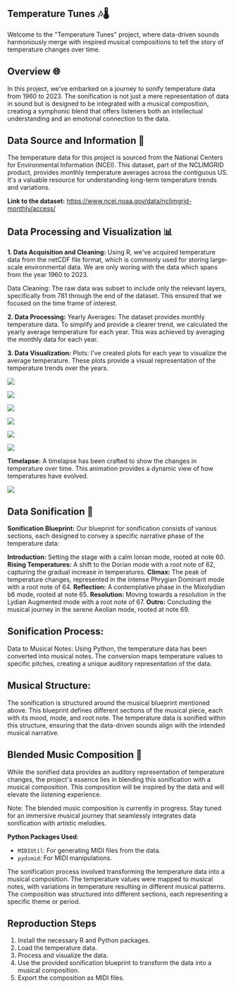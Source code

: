 ## Temperature Tunes 🎶🌡️
Welcome to the "Temperature Tunes" project, where data-driven sounds harmoniously merge with inspired musical compositions to tell the story of temperature changes over time.

## Overview 🌐
In this project, we've embarked on a journey to sonify temperature data from 1960 to 2023. The sonification is not just a mere representation of data in sound but is designed to be integrated with a musical composition, creating a symphonic blend that offers listeners both an intellectual understanding and an emotional connection to the data.

## Data Source and Information 📜
The temperature data for this project is sourced from the National Centers for Environmental Information (NCEI). This dataset, part of the NCLIMGRID product, provides monthly temperature averages across the contiguous US. It's a valuable resource for understanding long-term temperature trends and variations. 

**Link to the dataset:** https://www.ncei.noaa.gov/data/nclimgrid-monthly/access/ 

## Data Processing and Visualization 📊
**1. Data Acquisition and Cleaning:**
Using R, we've acquired temperature data from the netCDF file format, which is commonly used for storing large-scale environmental data. We are only woring with the data which spans from the year 1960 to 2023.

Data Cleaning: The raw data was subset to include only the relevant layers, specifically from 781 through the end of the dataset. This ensured that we focused on the time frame of interest.

**2. Data Processing:**
Yearly Averages: The dataset provides monthly temperature data. To simplify and provide a clearer trend, we calculated the yearly average temperature for each year. This was achieved by averaging the monthly data for each year.

**3. Data Visualization:**
Plots: I've created plots for each year to visualize the average temperature. These plots provide a visual representation of the temperature trends over the years.

![](https://github.com/SamMajumder/Data_Viz_Ecology_Sonification_Projects/blob/main/Temperature_Tunes/plot_1960.png)  

![](https://github.com/SamMajumder/Data_Viz_Ecology_Sonification_Projects/blob/main/Temperature_Tunes/plot_1980.png) 

![](https://github.com/SamMajumder/Data_Viz_Ecology_Sonification_Projects/blob/main/Temperature_Tunes/plot_2000.png) 

![](https://github.com/SamMajumder/Data_Viz_Ecology_Sonification_Projects/blob/main/Temperature_Tunes/plot_2023.png) 

![](https://github.com/SamMajumder/Data_Viz_Ecology_Sonification_Projects/blob/main/Temperature_Tunes/Temperature_change.gif)

![](https://github.com/SamMajumder/Data_Viz_Ecology_Sonification_Projects/blob/main/Temperature_change.gif)

**Timelapse:** 
A timelapse has been crafted to show the changes in temperature over time. This animation provides a dynamic view of how temperatures have evolved.

![](https://github.com/SamMajumder/Data_Viz_Ecology_Sonification_Projects/blob/main/Temperature_Tunes/Timelapse_temperature.gif)

## Data Sonification 🎵

**Sonification Blueprint:**
Our blueprint for sonification consists of various sections, each designed to convey a specific narrative phase of the temperature data:

**Introduction:** Setting the stage with a calm Ionian mode, rooted at note 60.
**Rising Temperatures:** A shift to the Dorian mode with a root note of 62, capturing the gradual increase in temperatures.
**Climax:** The peak of temperature changes, represented in the intense Phrygian Dominant mode with a root note of 64.
**Reflection:** A contemplative phase in the Mixolydian b6 mode, rooted at note 65.
**Resolution:** Moving towards a resolution in the Lydian Augmented mode with a root note of 67.
**Outro:** Concluding the musical journey in the serene Aeolian mode, rooted at note 69.

## Sonification Process:
Data to Musical Notes: Using Python, the temperature data has been converted into musical notes. The conversion maps temperature values to specific pitches, creating a unique auditory representation of the data.

## Musical Structure: 
The sonification is structured around the musical blueprint mentioned above. This blueprint defines different sections of the musical piece, each with its mood, mode, and root note. The temperature data is sonified within this structure, ensuring that the data-driven sounds align with the intended musical narrative.

## Blended Music Composition 🎼
While the sonified data provides an auditory representation of temperature changes, the project's essence lies in blending this sonification with a musical composition. This composition will be inspired by the data and will elevate the listening experience.

Note: The blended music composition is currently in progress. Stay tuned for an immersive musical journey that seamlessly integrates data sonification with artistic melodies.   

 **Python Packages Used**:
  - `MIDIUtil`: For generating MIDI files from the data.
  - `pydsmid`: For MIDI manipulations.

The sonification process involved transforming the temperature data into a musical composition. The temperature values were mapped to musical notes, with variations in temperature resulting in different musical patterns. The composition was structured into different sections, each representing a specific theme or period.

## Reproduction Steps

1. Install the necessary R and Python packages.
2. Load the temperature data.
3. Process and visualize the data.
4. Use the provided sonification blueprint to transform the data into a musical composition.
5. Export the composition as MIDI files.





